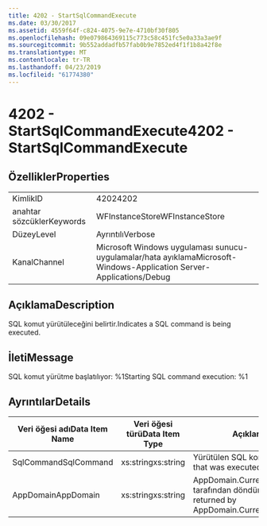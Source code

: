 ```yaml
---
title: 4202 - StartSqlCommandExecute
ms.date: 03/30/2017
ms.assetid: 4559f64f-c824-4075-9e7e-4710bf30f805
ms.openlocfilehash: 09e079864369115c773c58c451fc5e0a33a3ae9f
ms.sourcegitcommit: 9b552addadfb57fab0b9e7852ed4f1f1b8a42f8e
ms.translationtype: MT
ms.contentlocale: tr-TR
ms.lasthandoff: 04/23/2019
ms.locfileid: "61774380"
---
```

# <a name="4202---startsqlcommandexecute"></a><span data-ttu-id="f84db-102">4202 - StartSqlCommandExecute</span><span class="sxs-lookup"><span data-stu-id="f84db-102">4202 - StartSqlCommandExecute</span></span>
## <a name="properties"></a><span data-ttu-id="f84db-103">Özellikler</span><span class="sxs-lookup"><span data-stu-id="f84db-103">Properties</span></span>  
  
|||  
|-|-|  
|<span data-ttu-id="f84db-104">Kimlik</span><span class="sxs-lookup"><span data-stu-id="f84db-104">ID</span></span>|<span data-ttu-id="f84db-105">4202</span><span class="sxs-lookup"><span data-stu-id="f84db-105">4202</span></span>|  
|<span data-ttu-id="f84db-106">anahtar sözcükler</span><span class="sxs-lookup"><span data-stu-id="f84db-106">Keywords</span></span>|<span data-ttu-id="f84db-107">WFInstanceStore</span><span class="sxs-lookup"><span data-stu-id="f84db-107">WFInstanceStore</span></span>|  
|<span data-ttu-id="f84db-108">Düzey</span><span class="sxs-lookup"><span data-stu-id="f84db-108">Level</span></span>|<span data-ttu-id="f84db-109">Ayrıntılı</span><span class="sxs-lookup"><span data-stu-id="f84db-109">Verbose</span></span>|  
|<span data-ttu-id="f84db-110">Kanal</span><span class="sxs-lookup"><span data-stu-id="f84db-110">Channel</span></span>|<span data-ttu-id="f84db-111">Microsoft Windows uygulaması sunucu-uygulamalar/hata ayıklama</span><span class="sxs-lookup"><span data-stu-id="f84db-111">Microsoft-Windows-Application Server-Applications/Debug</span></span>|  
  
## <a name="description"></a><span data-ttu-id="f84db-112">Açıklama</span><span class="sxs-lookup"><span data-stu-id="f84db-112">Description</span></span>  
 <span data-ttu-id="f84db-113">SQL komut yürütüleceğini belirtir.</span><span class="sxs-lookup"><span data-stu-id="f84db-113">Indicates a SQL command is being executed.</span></span>  
  
## <a name="message"></a><span data-ttu-id="f84db-114">İleti</span><span class="sxs-lookup"><span data-stu-id="f84db-114">Message</span></span>  
 <span data-ttu-id="f84db-115">SQL komut yürütme başlatılıyor: %1</span><span class="sxs-lookup"><span data-stu-id="f84db-115">Starting SQL command execution: %1</span></span>  
  
## <a name="details"></a><span data-ttu-id="f84db-116">Ayrıntılar</span><span class="sxs-lookup"><span data-stu-id="f84db-116">Details</span></span>  
  
|<span data-ttu-id="f84db-117">Veri öğesi adı</span><span class="sxs-lookup"><span data-stu-id="f84db-117">Data Item Name</span></span>|<span data-ttu-id="f84db-118">Veri öğesi türü</span><span class="sxs-lookup"><span data-stu-id="f84db-118">Data Item Type</span></span>|<span data-ttu-id="f84db-119">Açıklama</span><span class="sxs-lookup"><span data-stu-id="f84db-119">Description</span></span>|  
|--------------------|--------------------|-----------------|  
|<span data-ttu-id="f84db-120">SqlCommand</span><span class="sxs-lookup"><span data-stu-id="f84db-120">SqlCommand</span></span>|<span data-ttu-id="f84db-121">xs:string</span><span class="sxs-lookup"><span data-stu-id="f84db-121">xs:string</span></span>|<span data-ttu-id="f84db-122">Yürütülen SQL komutu.</span><span class="sxs-lookup"><span data-stu-id="f84db-122">The SQL command that was executed.</span></span>|  
|<span data-ttu-id="f84db-123">AppDomain</span><span class="sxs-lookup"><span data-stu-id="f84db-123">AppDomain</span></span>|<span data-ttu-id="f84db-124">xs:string</span><span class="sxs-lookup"><span data-stu-id="f84db-124">xs:string</span></span>|<span data-ttu-id="f84db-125">AppDomain.CurrentDomain.FriendlyName tarafından döndürülen dize.</span><span class="sxs-lookup"><span data-stu-id="f84db-125">The string returned by AppDomain.CurrentDomain.FriendlyName.</span></span>|
